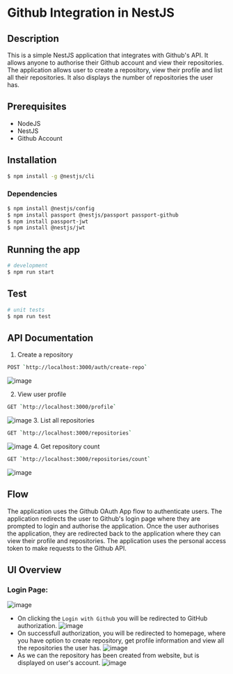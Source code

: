 # Github Integration in NestJS

## Description

This is a simple NestJS application that integrates with Github's API. It allows anyone to authorise their Github account and view their repositories. The application allows user to create a repository, view their profile and list all their repositories. It also displays the number of repositories the user has.



## Prerequisites

- NodeJS
- NestJS
- Github Account

## Installation

```bash
$ npm install -g @nestjs/cli
```
### Dependencies 
```bash
$ npm install @nestjs/config
$ npm install passport @nestjs/passport passport-github
$ npm install passport-jwt
$ npm install @nestjs/jwt
```
## Running the app

```bash
# development
$ npm run start
```

## Test

```bash
# unit tests
$ npm run test
```
 
## API Documentation

1. Create a repository

```bash
POST `http://localhost:3000/auth/create-repo`
```
![image](https://i.imgur.com/AX8tVg5.png)

2. View user profile

```bash
GET `http://localhost:3000/profile`
```
![image](https://i.imgur.com/7IJ9r7c.png)
3. List all repositories

```bash
GET `http://localhost:3000/repositories`
```
![image](https://i.imgur.com/q2iYuxx.png)
4. Get repository count

```bash
GET `http://localhost:3000/repositories/count`
```
![image](https://i.imgur.com/5yaUJfs.png)

## Flow
The application uses the Github OAuth App flow to authenticate users. The application redirects the user to Github's login page where they are prompted to login and authorise the application. Once the user authorises the application, they are redirected back to the application where they can view their profile and repositories. The application uses the personal access token to make requests to the Github API.

## UI Overview
### Login Page:
![image](https://i.imgur.com/wa4zGfD.png)
- On clicking the `Login with Github` you will be redirected to GitHub authorization.
 ![image](https://i.imgur.com/XsPWCim.png)
- On successfull authorization, you will be redirected to homepage, where you have option to create repository, get profile information and view all the repositories the user has. 
 ![image](https://i.imgur.com/PdRPOyG.png)
- As we can the repository has been created from website, but is displayed on user's account.
![image](https://i.imgur.com/BKc8Rqh.png)






